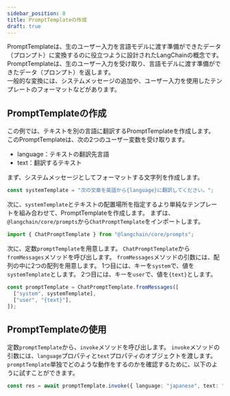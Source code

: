 ```yaml
---
sidebar_position: 8
title: PromptTemplateの作成
draft: true
---
```


PromptTemplateは、生のユーザー入力を言語モデルに渡す準備ができたデータ（プロンプト）に変換するのに役立つように設計されたLangChainの概念です。  
PromptTemplateは、生のユーザー入力を受け取り、言語モデルに渡す準備ができたデータ（プロンプト）を返します。  
一般的な変換には、システムメッセージの追加や、ユーザー入力を使用したテンプレートのフォーマットなどがあります。

## PromptTemplateの作成

この例では、テキストを別の言語に翻訳するPromptTemplateを作成します。  
このPromptTemplateは、次の2つのユーザー変数を受け取ります。

- language：テキストの翻訳先言語
- text：翻訳するテキスト

まず、システムメッセージとしてフォーマットする文字列を作成します。

```ts
const systemTemplate = "次の文章を英語から{language}に翻訳してください。";
```

次に、`systemTemplate`とテキストの配置場所を指定するより単純なテンプレートを組み合わせて、PromptTemplateを作成します。
まずは、`@langchain/core/prompts`から`ChatPromptTemplate`をインポートします。

```ts
import { ChatPromptTemplate } from "@langchain/core/prompts";
```

次に、定数`promptTemplate`を用意します。
`ChatPromptTemplate`から`fromMessages`メソッドを呼び出します。
`fromMessages`メソッドの引数には、配列の中に2つの配列を用意します。
1つ目には、キーを`system`で、値を`systemTemplate`とします。
2つ目には、キーを`user`で、値を`{text}`とします。

```ts
const promptTemplate = ChatPromptTemplate.fromMessages([
  ["system", systemTemplate],
  ["user", "{text}"],
]);
```

## PromptTemplateの使用

定数`promptTemplate`から、`invoke`メソッドを呼び出します。
`invoke`メソッドの引数には、`language`プロパティと`text`プロパティのオブジェクトを渡します。  
`promptTemplate`単独でどのような動作をするのかを確認するために、以下のように試すことができます。

```ts
const res = await promptTemplate.invoke({ language: "japanese", text: "hi" });
```
